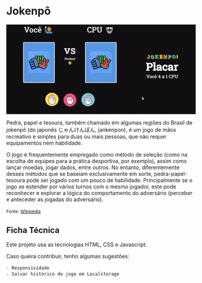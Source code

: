 # Jokenpô

<img src="./jokenpo.gif" align="center" alt="Jokenpo Gif">

<p>Pedra, papel e tesoura, também chamado em algumas regiões do Brasil de jokenpô (do japonês じゃんけんぽん, jankenpon), é um jogo de mãos recreativo e simples para duas ou mais pessoas, que não requer equipamentos nem habilidade. </p>

<p>O jogo é frequentemente empregado como método de seleção (como na escolha de equipes para a prática desportiva, por exemplo), assim como lançar moedas, jogar dados, entre outros. No entanto, diferentemente desses métodos que se baseiam exclusivamente em sorte, pedra-papel-tesoura pode ser jogado com um pouco de habilidade. Principalmente se o jogo se estender por vários turnos com o mesmo jogador, este pode reconhecer e explorar a lógica do comportamento do adversário (perceber e anteceder as jogadas do adversário).</p>

<small>Fonte: <a href="https://pt.wikipedia.org/wiki/Pedra,_papel_e_tesoura">Wikipédia</a></small>

## Ficha Técnica

Este projeto usa as tecnologias HTML, CSS e Javascript. 

Caso queira contribuir, tenho algumas sugestões:

    - Responsividade
    - Salvar histórico de jogo em Localstorage





